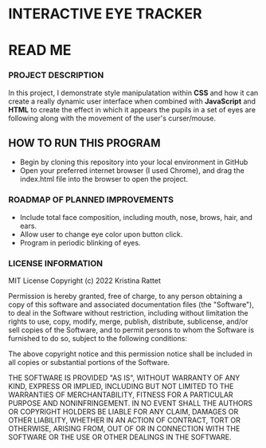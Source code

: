 # INTERACTIVE EYE TRACKER

<!DOCTYPE html>

<h1>READ ME</h1>

<h3>PROJECT DESCRIPTION</h3>
  <p>In this project, I demonstrate style manipulatation within <b>CSS</b> and how it can create a really dynamic user interface when combined with <b>JavaScript</b> and <b>HTML</b> to create the effect in which it appears the pupils in a set of eyes are following along with the movement of the user's curser/mouse.
  
<h2>HOW TO RUN THIS PROGRAM</h2>
<ul>
  <li>Begin by cloning this repository into your local environment in GitHub</li>
  <li>Open your preferred internet browser (I used Chrome), and drag the index.html file into the browser to open the project.</li>
</ul>

<h3>ROADMAP OF PLANNED IMPROVEMENTS</h3>
<ul>
  <li>Include total face composition, including mouth, nose, brows, hair, and ears.</li>
  <li>Allow user to change eye color upon button click.</li>
  <li>Program in periodic blinking of eyes.</li>
</ul>

<h3>LICENSE INFORMATION</h3>
MIT License
Copyright (c) 2022 Kristina Rattet

Permission is hereby granted, free of charge, to any person obtaining a copy of this software and associated documentation files (the "Software"), to deal in the Software without restriction, including without limitation the rights to use, copy, modify, merge, publish, distribute, sublicense, and/or sell copies of the Software, and to permit persons to whom the Software is furnished to do so, subject to the following conditions:

The above copyright notice and this permission notice shall be included in all copies or substantial portions of the Software.

THE SOFTWARE IS PROVIDED "AS IS", WITHOUT WARRANTY OF ANY KIND, EXPRESS OR IMPLIED, INCLUDING BUT NOT LIMITED TO THE WARRANTIES OF MERCHANTABILITY, FITNESS FOR A PARTICULAR PURPOSE AND NONINFRINGEMENT. IN NO EVENT SHALL THE AUTHORS OR COPYRIGHT HOLDERS BE LIABLE FOR ANY CLAIM, DAMAGES OR OTHER LIABILITY, WHETHER IN AN ACTION OF CONTRACT, TORT OR OTHERWISE, ARISING FROM, OUT OF OR IN CONNECTION WITH THE SOFTWARE OR THE USE OR OTHER DEALINGS IN THE SOFTWARE.


